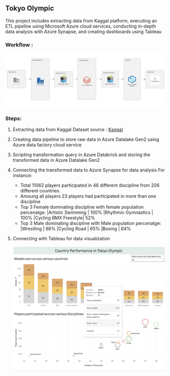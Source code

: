 ## Tokyo Olympic

This project includes extracting data from Kaggal platform, executing an ETL pipeline using Microsoft Azure cloud services, conducting in-depth data analysis with Azure Synapse, and creating dashboards using Tableau


### Workflow :

![WorkFlow!](https://github.com/prashantlal56/Tokyo_olympic_DE/blob/main/Image/Screenshot%202024-03-03%20at%2000.10.58.png)

### Steps:
1. Extracting data from Kaggal
   Dataset source : [Kaggal](https://www.kaggle.com/datasets/arjunprasadsarkhel/2021-olympics-in-tokyo )
2. Creating data pipeline to store raw data in Azure Datalake Gen2 using Azure data factory cloud service
3. Scripting transformation query in Azure Databrick and storing the transformed data in Azure Datalake Gen2
4. Connecting the transformed data to Azure Synapse for data analysis
   For instance:
   * Total 11062 players participated in 46 different discipline from 206 different countries.
   * Amoung all players 23 players had participated in more than one discipline
   * Top 3 Female dominating discipline with female population percenatge:
      |Artistic Swimming    | 100%
      |Rhythmic Gymnastics  | 100%
      |Cycling BMX Freestyle| 52%
   * Top 3 Male dominating discipline with Male population percenatge:
      |Wrestling    | 66%
      |Cycling Road | 65%
      |Boxing       | 64%
6. Connecting with Tableau for data visualization
   
   ![Tableau](https://github.com/prashantlal56/Tokyo_olympic_DE/blob/main/Image/Screenshot%202024-03-02%20at%2022.12.49.png)
